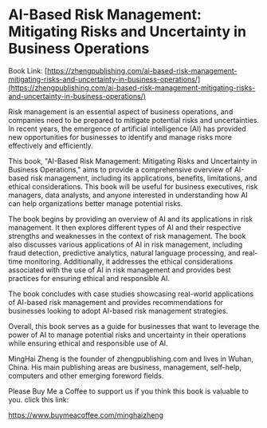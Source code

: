 # AI-Based Risk Management: Mitigating Risks and Uncertainty in Business Operations

Book Link: [https://zhengpublishing.com/ai-based-risk-management-mitigating-risks-and-uncertainty-in-business-operations/](https://zhengpublishing.com/ai-based-risk-management-mitigating-risks-and-uncertainty-in-business-operations/)

Risk management is an essential aspect of business operations, and companies need to be prepared to mitigate potential risks and uncertainties. In recent years, the emergence of artificial intelligence (AI) has provided new opportunities for businesses to identify and manage risks more effectively and efficiently.

This book, "AI-Based Risk Management: Mitigating Risks and Uncertainty in Business Operations," aims to provide a comprehensive overview of AI-based risk management, including its applications, benefits, limitations, and ethical considerations. This book will be useful for business executives, risk managers, data analysts, and anyone interested in understanding how AI can help organizations better manage potential risks.

The book begins by providing an overview of AI and its applications in risk management. It then explores different types of AI and their respective strengths and weaknesses in the context of risk management. The book also discusses various applications of AI in risk management, including fraud detection, predictive analytics, natural language processing, and real-time monitoring. Additionally, it addresses the ethical considerations associated with the use of AI in risk management and provides best practices for ensuring ethical and responsible AI.

The book concludes with case studies showcasing real-world applications of AI-based risk management and provides recommendations for businesses looking to adopt AI-based risk management strategies.

Overall, this book serves as a guide for businesses that want to leverage the power of AI to manage potential risks and uncertainty in their operations while ensuring ethical and responsible use of AI.

MingHai Zheng is the founder of zhengpublishing.com and lives in Wuhan, China. His main publishing areas are business, management, self-help, computers and other emerging foreword fields.

Please Buy Me a Coffee to support us if you think this book is valuable to you. click this link:

https://www.buymeacoffee.com/minghaizheng
